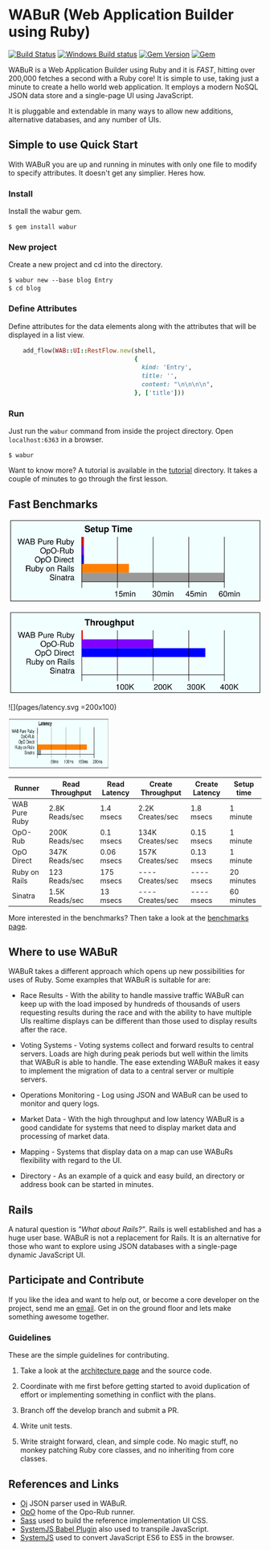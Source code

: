 # WABuR (Web Application Builder using Ruby)

[![Build Status](https://img.shields.io/travis/ohler55/wabur/develop.svg)](http://travis-ci.org/ohler55/wabur?branch=develop)
[![Windows Build status](https://img.shields.io/appveyor/ci/ohler55/wabur/develop.svg?label=Windows%20build)](https://ci.appveyor.com/project/ohler55/wabur/branch/develop)
[![Gem Version](https://badge.fury.io/rb/wabur.svg)](https://rubygems.org/gems/wabur)
[![Gem](https://img.shields.io/gem/dt/wabur.svg)](https://rubygems.org/gems/wabur)

WABuR is a Web Application Builder using Ruby and it is _FAST_, hitting over
200,000 fetches a second with a Ruby core!  It is simple to use, taking just a
minute to create a hello world web application. It employs a modern NoSQL
JSON data store and a single-page UI using JavaScript.

It is pluggable and extendable in many ways to allow new additions,
alternative databases, and any number of UIs.

## Simple to use Quick Start

With WABuR you are up and running in minutes with only one file to modify to
specify attributes. It doesn't get any simplier. Heres how.

### Install

Install the wabur gem.

```
$ gem install wabur
```

### New project

Create a new project and cd into the directory.

```
$ wabur new --base blog Entry
$ cd blog
```

### Define Attributes

Define attributes for the data elements along with the attributes that will be
displayed in a list view.

```ruby
    add_flow(WAB::UI::RestFlow.new(shell,
                                   {
                                     kind: 'Entry',
                                     title: '',
                                     content: "\n\n\n\n",
                                   }, ['title']))
```

### Run

Just run the `wabur` command from inside the project directory. Open
`localhost:6363` in a browser.

```
$ wabur
```

Want to know more? A tutorial is available in the [tutorial](tutorial/README.md)
directory. It takes a couple of minutes to go through the first lesson.

## Fast Benchmarks

![](pages/setup.svg)

![](pages/throughput.svg)

![](pages/latency.svg =200x100)

<img src="pages/latency.svg" width="200" height="100">

| Runner        | Read Throughput | Read Latency | Create Throughput | Create Latency | Setup time |
| ------------- | --------------- | ------------ | ----------------- | -------------- | ---------- |
| WAB Pure Ruby | 2.8K Reads/sec  | 1.4 msecs    | 2.2K Creates/sec  | 1.8 msecs      |  1 minute  |
| OpO-Rub       | 200K Reads/sec  | 0.1 msecs    | 134K Creates/sec  | 0.15 msecs     |  1 minute  |
| OpO Direct    | 347K Reads/sec  | 0.06 msecs   | 157K Creates/sec  | 0.13 msecs     |  1 minute  |
| Ruby on Rails |  123 Reads/sec  | 175 msecs    | ---- Creates/sec  | ---- msecs     | 20 minutes |
| Sinatra       | 1.5K Reads/sec  |  13 msecs    | ---- Creates/sec  | ---- msecs     | 60 minutes |

More interested in the benchmarks? Then take a look at the [benchmarks page](benchmarks/README.md).

## Where to use WABuR

WABuR takes a different approach which opens up new possibilities for uses of
Ruby. Some examples that WABuR is suitable for are:

 * Race Results - With the ability to handle massive traffic WABuR can keep up
   with the load imposed by hundreds of thousands of users requesting results
   during the race and with the ability to have multiple UIs realtime displays
   can be different than those used to display results after the race.

 * Voting Systems - Voting systems collect and forward results to central
   servers. Loads are high during peak periods but well within the limits that
   WABuR is able to handle. The ease extending WABuR makes it easy to
   implement the migration of data to a central server or multiple servers.

 * Operations Monitoring - Log using JSON and WABuR can be used to monitor and
   query logs.

 * Market Data - With the high throughput and low latency WABuR is a good
   candidate for systems that need to display market data and processing of
   market data.

 * Mapping - Systems that display data on a map can use WABuRs flexibility
   with regard to the UI.

 * Directory - As an example of a quick and easy build, an directory or
   address book can be started in minutes.

## Rails

A natural question is *"What about Rails?"*. Rails is well established and has
a huge user base. WABuR is not a replacement for Rails. It is an alternative
for those who want to explore using JSON databases with a single-page dynamic
JavaScript UI.

## Participate and Contribute

If you like the idea and want to help out, or become a core developer on the
project, send me an [email](mailto:peter@ohler.com). Get in on the ground floor
and lets make something awesome together.

### Guidelines

These are the simple guidelines for contributing.

1. Take a look at the [architecture page](pages/Architecture.md) and the source code.

2. Coordinate with me first before getting started to avoid duplication of
   effort or implementing something in conflict with the plans.

3. Branch off the develop branch and submit a PR.

4. Write unit tests.

5. Write straight forward, clean, and simple code. No magic stuff, no monkey
   patching Ruby core classes, and no inheriting from core classes.

## References and Links

 - [Oj](https://github.com/ohler55/oj) JSON parser used in WABuR.
 - [OpO](http://opo.technology) home of the Opo-Rub runner.
 - [Sass](http://sass-lang.com) used to build the reference implementation UI CSS.
 - [SystemJS Babel Plugin](https://github.com/systemjs/plugin-babel) also used to transpile JavaScript.
 - [SystemJS](https://github.com/systemjs/systemjs) used to convert JavaScript ES6 to ES5 in the browser.